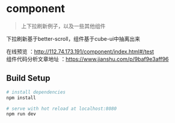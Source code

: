 # component
>上下拉刷新例子，以及一些其他组件

下拉刷新基于better-scroll，组件基于cube-ui中抽离出来<br>

在线预览 ：http://112.74.173.191/component/index.html#/test <br>
组件代码分析文章地址 ：https://www.jianshu.com/p/9baf9e3aff96





## Build Setup



``` bash
# install dependencies
npm install

# serve with hot reload at localhost:8080
npm run dev



